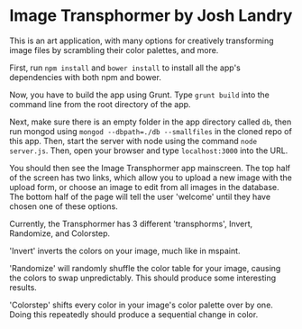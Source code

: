 # Image Transphormer by Josh Landry
This is an art application, with many options for creatively transforming image files by scrambling their color palettes, and more.

First, run `npm install` and `bower install` to install all the app's dependencies with both npm and bower.

Now, you have to build the app using Grunt.  Type `grunt build` into the command line from the root directory of the app.

Next, make sure there is an empty folder in the app directory called `db`, then run mongod using `mongod --dbpath=./db --smallfiles` in the cloned repo of this app.  Then, start the server with node using the command `node server.js`.  Then, open your browser and type `localhost:3000` into the URL.

You should then see the Image Transphormer app mainscreen.  The top half of the screen has two links, which allow you to upload a new image with the upload form, or choose an image to edit from all images in the database.  The bottom half of the page will tell the user 'welcome' until they have chosen one of these options.

Currently, the Transphormer has 3 different 'transphorms', Invert, Randomize, and Colorstep.
  
  'Invert' inverts the colors on your image, much like in mspaint.

  'Randomize' will randomly shuffle the color table for your image, causing the colors to swap unpredictably.  This should produce some interesting results.

  'Colorstep' shifts every color in your image's color palette over by one.  Doing this repeatedly should produce a sequential change in color.